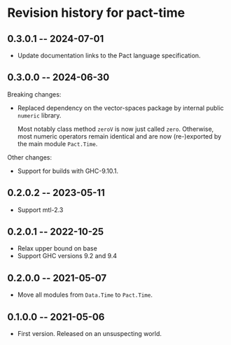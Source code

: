 # Revision history for pact-time

## 0.3.0.1 -- 2024-07-01

*   Update documentation links to the Pact language specification.

## 0.3.0.0 -- 2024-06-30

Breaking changes:

*   Replaced dependency on the vector-spaces package by internal public
    `numeric` library.

    Most notably class method `zeroV` is now just called `zero`. Otherwise, most
    numeric operators remain identical and are now (re-)exported by the main
    module `Pact.Time`.

Other changes:

*   Support for builds with GHC-9.10.1.

## 0.2.0.2 -- 2023-05-11

*   Support mtl-2.3

## 0.2.0.1 -- 2022-10-25

*   Relax upper bound on base
*   Support GHC versions 9.2 and 9.4

## 0.2.0.0 -- 2021-05-07

*   Move all modules from `Data.Time` to `Pact.Time`.

## 0.1.0.0 -- 2021-05-06

*   First version. Released on an unsuspecting world.
